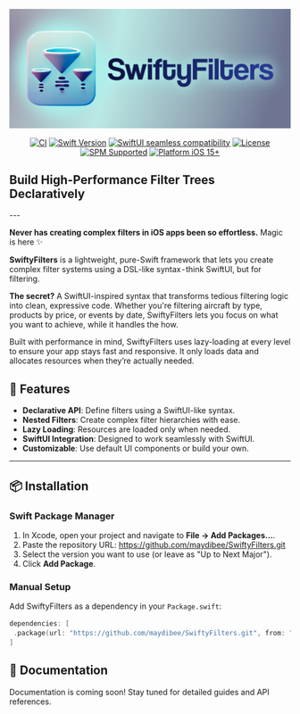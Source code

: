 <p align="center">
  <img src="SwiftyFiltersLogo.png" alt="SwiftyFilters Banner">
</p> <!-- Закрываем тег <p> для изображения -->

<p align="center">
  <a href="https://github.com/maydibee/SwiftyFilters/actions/workflows/run-tests.yml"><img src="https://github.com/maydibee/SwiftyFilters/actions/workflows/run-tests.yml/badge.svg" alt="CI"></a>
  <a href="https://swift.org/"><img src="https://img.shields.io/badge/Swift-5.7%2B-orange?logo=swift" alt="Swift Version"></a>
  <a href="https://swift.org/"><img src="https://img.shields.io/badge/SwiftUI-seamless-purple?logo=swift" alt="SwiftUI seamless compatibility"></a>
  <a href="https://github.com/maydibee/SwiftyFilters/blob/main/LICENSE"><img src="https://img.shields.io/badge/License-MIT-blue.svg" alt="License"></a>
  <a href="https://swift.org/package-manager/"><img src="https://img.shields.io/badge/SPM-Supported-brightgreen.svg" alt="SPM Supported"></a>
  <a href="https://developer.apple.com/ios/"><img src="https://img.shields.io/badge/Platform-iOS 15+-lightgrey?logo=apple" alt="Platform iOS 15+"></a>
</p>

<h2 align="left">Build High-Performance Filter Trees Declaratively</h2>
---

**Never has creating complex filters in iOS apps been so effortless.** Magic is here ✨ 

**SwiftyFilters** is a lightweight, pure-Swift framework that lets you create complex filter systems using a DSL-like syntax - think SwiftUI, but for filtering.

**The secret?** A SwiftUI-inspired syntax that transforms tedious filtering logic into clean, expressive code. Whether you're filtering aircraft by type, products by price, or events by date, SwiftyFilters lets you focus on what you want to achieve, while it handles the how.

Built with performance in mind, SwiftyFilters uses lazy-loading at every level to ensure your app stays fast and responsive. It only loads data and allocates resources when they’re actually needed.

## 🚀 Features

- **Declarative API**: Define filters using a SwiftUI-like syntax.
- **Nested Filters**: Create complex filter hierarchies with ease.
- **Lazy Loading**: Resources are loaded only when needed.
- **SwiftUI Integration**: Designed to work seamlessly with SwiftUI.
- **Customizable**: Use default UI components or build your own.

---

## 📦 Installation

### Swift Package Manager

1. In Xcode, open your project and navigate to **File → Add Packages...**.
2. Paste the repository URL: 
https://github.com/maydibee/SwiftyFilters.git
3. Select the version you want to use (or leave as "Up to Next Major").
4. Click **Add Package**.

### Manual Setup

Add SwiftyFilters as a dependency in your `Package.swift`:
```swift
dependencies: [
 .package(url: "https://github.com/maydibee/SwiftyFilters.git", from: "1.0.0")
]
```

## 📝 Documentation

Documentation is coming soon! Stay tuned for detailed guides and API references.

